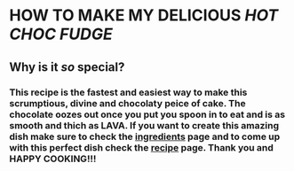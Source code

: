 # HOW TO MAKE MY DELICIOUS _**HOT CHOC FUDGE**_
## Why is it _so_ special?  
### This recipe is the fastest and easiest way to make this scrumptious, divine and chocolaty peice of cake. The chocolate oozes out once you put you spoon in to eat and is as smooth and thich as LAVA. If you want to create this amazing dish make sure to check the [ingredients](https://vivaanjain.github.io/MyRecipes/ingredients/) page and to come up with this perfect dish check the [recipe](https://vivaanjain.github.io/MyRecipes/recipe/) page. Thank you and HAPPY COOKING!!!
